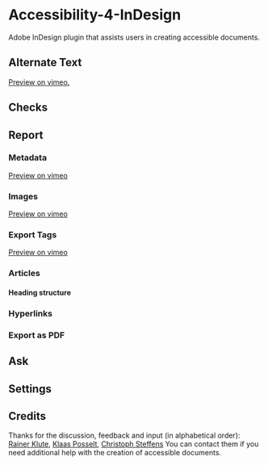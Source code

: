 # Accessibility-4-InDesign
Adobe InDesign plugin that assists users in creating accessible documents.

## Alternate Text

[Preview on vimeo.](https://vimeo.com/1026952093)

## Checks

## Report

### Metadata
[Preview on vimeo](https://vimeo.com/1036508410)

### Images
[Preview on vimeo](https://vimeo.com/1031495125)

### Export Tags
[Preview on vimeo](https://vimeo.com/1036510247)

### Articles

#### Heading structure

### Hyperlinks

### Export as PDF

## Ask

## Settings

## Credits

Thanks for the discussion, feedback and input (in alphabetical order): [Rainer Klute](https://klute.io/), [Klaas Posselt](https://einmanncombo.de/), [Christoph Steffens](https://www.satzkiste.de/) You can contact them if you need additional help with the creation of accessible documents.
